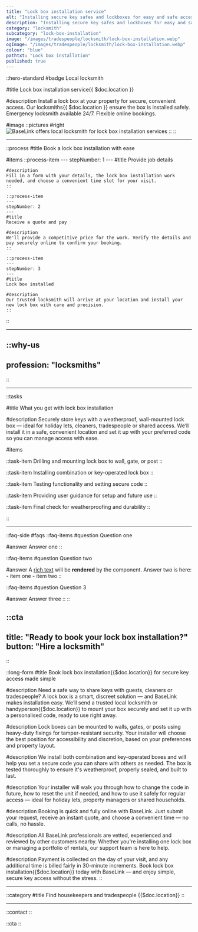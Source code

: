 ```yaml
---
title: "Lock box installation service"
alt: "Installing secure key safes and lockboxes for easy and safe access to keys"
description: "Installing secure key safes and lockboxes for easy and safe access to keys"
category: "locksmith"
subcategory: "lock-box-installation"
image: "/images/tradespeople/locksmith/lock-box-installation.webp"
ogImage: "/images/tradespeople/locksmith/lock-box-installation.webp"
colour: "blue"
pathtxt: "Lock box installation"
published: true
---
```


::hero-standard
#badge
Local locksmith

#title
Lock box installation service{{ $doc.location }}

#description
Install a lock box at your property for secure, convenient access. Our locksmiths{{ $doc.location }} ensure the box is installed safely. Emergency locksmith available 24/7. Flexible online bookings.

#image
    ::pictures
    #right
    ![BaseLink offers local locksmith for lock box installation services](/images/tradespeople/locksmith/lock-box-installation.webp)
    ::
::

---

::process
#title
Book a lock box installation with ease

#items
    ::process-item
    ---
    stepNumber: 1
    ---
    #title
    Provide job details

    #description
    Fill in a form with your details, the lock box installation work needed, and choose a convenient time slot for your visit.
    ::
    
    ::process-item
    ---
    stepNumber: 2
    ---
    #title
    Receive a quote and pay

    #description
    We'll provide a competitive price for the work. Verify the details and pay securely online to confirm your booking.
    ::

    ::process-item
    ---
    stepNumber: 3
    ---
    #title
    Lock box installed

    #description
    Our trusted locksmith will arrive at your location and install your new lock box with care and precision.
    ::
::

---

::why-us
---
profession: "locksmiths"
---
::

---

::tasks

#title
What you get with lock box installation

#description
Securely store keys with a weatherproof, wall-mounted lock box — ideal for holiday lets, cleaners, tradespeople or shared access. We’ll install it in a safe, convenient location and set it up with your preferred code so you can manage access with ease.

#items

  ::task-item
  Drilling and mounting lock box to wall, gate, or post
  ::

  ::task-item
  Installing combination or key-operated lock box
  ::

  ::task-item
  Testing functionality and setting secure code
  ::

  ::task-item
  Providing user guidance for setup and future use
  ::

  ::task-item
  Final check for weatherproofing and durability
  ::

::

---

::faq-side
#faqs
  ::faq-items
  #question
  Question one

  #answer
  Answer one
  ::

  ::faq-items
  #question
  Question two

  #answer
  A [rich text](/services/commercial-cleaning) will be **rendered** by the component.
  Answer two is here:
    - item one
    - item two
  ::

  ::faq-items
  #question
  Question 3

  #answer
  Answer three
  ::
::

::cta
---
title: "Ready to book your lock box installation?"
button: "Hire a locksmith"
---
::

::long-form
#title
Book lock box installation{{$doc.location}} for secure key access made simple

#description
Need a safe way to share keys with guests, cleaners or tradespeople? A lock box is a smart, discreet solution — and BaseLink makes installation easy. We’ll send a trusted local locksmith or handyperson{{$doc.location}} to mount your box securely and set it up with a personalised code, ready to use right away.

#description
Lock boxes can be mounted to walls, gates, or posts using heavy-duty fixings for tamper-resistant security. Your installer will choose the best position for accessibility and discretion, based on your preferences and property layout.

#description
We install both combination and key-operated boxes and will help you set a secure code you can share with others as needed. The box is tested thoroughly to ensure it's weatherproof, properly sealed, and built to last.

#description
Your installer will walk you through how to change the code in future, how to reset the unit if needed, and how to use it safely for regular access — ideal for holiday lets, property managers or shared households.

#description
Booking is quick and fully online with BaseLink. Just submit your request, receive an instant quote, and choose a convenient time — no calls, no hassle.

#description
All BaseLink professionals are vetted, experienced and reviewed by other customers nearby. Whether you're installing one lock box or managing a portfolio of rentals, our support team is here to help.

#description
Payment is collected on the day of your visit, and any additional time is billed fairly in 30-minute increments. Book lock box installation{{$doc.location}} today with BaseLink — and enjoy simple, secure key access without the stress.
::

---

::category
#title
Find housekeepers and tradespeople {{$doc.location}}
::

---

::contact
::

::cta
::